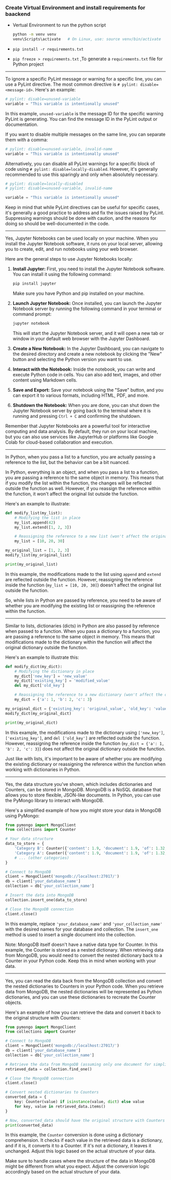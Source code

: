 ### Create Virtual Environment and install requirements for baackend

- Vertual Environment to run the python script

  ```sh
  python -m venv venv
  venv\Scripts\activate   # On Linux, use: source venv/bin/activate
  ```

- `pip install -r requirements.txt`

- `pip freeze > requirements.txt` ,To generate a `requirements.txt` file for Python project

---

To ignore a specific PyLint message or warning for a specific line, you can use a PyLint directive. The most common directive is `# pylint: disable=<message-id>`. Here's an example:

```python
# pylint: disable=unused-variable
variable = "This variable is intentionally unused"
```

In this example, `unused-variable` is the message ID for the specific warning PyLint is generating. You can find the message ID in the PyLint output or documentation.

If you want to disable multiple messages on the same line, you can separate them with a comma:

```python
# pylint: disable=unused-variable, invalid-name
variable = "This variable is intentionally unused"
```

Alternatively, you can disable all PyLint warnings for a specific block of code using `# pylint: disable=locally-disabled`. However, it's generally recommended to use this sparingly and only when absolutely necessary.

```python
# pylint: disable=locally-disabled
# pylint: disable=unused-variable, invalid-name

variable = "This variable is intentionally unused"
```

Keep in mind that while PyLint directives can be useful for specific cases, it's generally a good practice to address and fix the issues raised by PyLint. Suppressing warnings should be done with caution, and the reasons for doing so should be well-documented in the code.

---

Yes, Jupyter Notebooks can be used locally on your machine. When you install the Jupyter Notebook software, it runs on your local server, allowing you to create, edit, and run notebooks using your web browser.

Here are the general steps to use Jupyter Notebooks locally:

1. **Install Jupyter:**
   First, you need to install the Jupyter Notebook software. You can install it using the following command:

   ```bash
   pip install jupyter
   ```

   Make sure you have Python and pip installed on your machine.

2. **Launch Jupyter Notebook:**
   Once installed, you can launch the Jupyter Notebook server by running the following command in your terminal or command prompt:

   ```bash
   jupyter notebook
   ```

   This will start the Jupyter Notebook server, and it will open a new tab or window in your default web browser with the Jupyter Dashboard.

3. **Create a New Notebook:**
   In the Jupyter Dashboard, you can navigate to the desired directory and create a new notebook by clicking the "New" button and selecting the Python version you want to use.

4. **Interact with the Notebook:**
   Inside the notebook, you can write and execute Python code in cells. You can also add text, images, and other content using Markdown cells.

5. **Save and Export:**
   Save your notebook using the "Save" button, and you can export it to various formats, including HTML, PDF, and more.

6. **Shutdown the Notebook:**
   When you are done, you can shut down the Jupyter Notebook server by going back to the terminal where it is running and pressing `Ctrl + C` and confirming the shutdown.

Remember that Jupyter Notebooks are a powerful tool for interactive computing and data analysis. By default, they run on your local machine, but you can also use services like JupyterHub or platforms like Google Colab for cloud-based collaboration and execution.

---

In Python, when you pass a list to a function, you are actually passing a reference to the list, but the behavior can be a bit nuanced.

In Python, everything is an object, and when you pass a list to a function, you are passing a reference to the same object in memory. This means that if you modify the list within the function, the changes will be reflected outside the function as well. However, if you reassign the reference within the function, it won't affect the original list outside the function.

Here's an example to illustrate:

```python
def modify_list(my_list):
    # Modifying the list in place
    my_list.append(42)
    my_list.extend([1, 2, 3])

    # Reassigning the reference to a new list (won't affect the original list outside the function)
    my_list = [10, 20, 30]

my_original_list = [1, 2, 3]
modify_list(my_original_list)

print(my_original_list)
```

In this example, the modifications made to the list using `append` and `extend` are reflected outside the function. However, reassigning the reference inside the function (`my_list = [10, 20, 30]`) doesn't affect the original list outside the function.

So, while lists in Python are passed by reference, you need to be aware of whether you are modifying the existing list or reassigning the reference within the function.

---

Similar to lists, dictionaries (dicts) in Python are also passed by reference when passed to a function. When you pass a dictionary to a function, you are passing a reference to the same object in memory. This means that modifications made to the dictionary within the function will affect the original dictionary outside the function.

Here's an example to illustrate this:

```python
def modify_dict(my_dict):
    # Modifying the dictionary in place
    my_dict['new_key'] = 'new_value'
    my_dict['existing_key'] = 'modified_value'
    del my_dict['old_key']

    # Reassigning the reference to a new dictionary (won't affect the original dict outside the function)
    my_dict = {'a': 1, 'b': 2, 'c': 3}

my_original_dict = {'existing_key': 'original_value', 'old_key': 'value'}
modify_dict(my_original_dict)

print(my_original_dict)
```

In this example, the modifications made to the dictionary using `['new_key']`, `['existing_key']`, and `del ['old_key']` are reflected outside the function. However, reassigning the reference inside the function (`my_dict = {'a': 1, 'b': 2, 'c': 3}`) does not affect the original dictionary outside the function.

Just like with lists, it's important to be aware of whether you are modifying the existing dictionary or reassigning the reference within the function when working with dictionaries in Python.

---

Yes, the data structure you've shown, which includes dictionaries and Counters, can be stored in MongoDB. MongoDB is a NoSQL database that allows you to store flexible, JSON-like documents. In Python, you can use the PyMongo library to interact with MongoDB.

Here's a simplified example of how you might store your data in MongoDB using PyMongo:

```python
from pymongo import MongoClient
from collections import Counter

# Your data structure
data_to_store = {
    'Category B': Counter({'content': 1.9, 'document': 1.9, 'of': 1.32, 'here': 1.32, '': 1.32, 'goes': 1.02, 'is': 0.88, 'the': 0.59, 'this': 0.29, 'info': 0.29, 'very': 0.29, 'important': 0.29, 'for': 0.29}),
    'Category A': Counter({'content': 1.9, 'document': 1.9, 'of': 1.32, 'here': 1.32, '': 1.32, 'goes': 1.02, 'is': 0.88, 'the': 0.59, 'this': 0.29, 'info': 0.29, 'very': 0.29, 'important': 0.29, 'for': 0.29}),
    # ... (other categories)
}

# Connect to MongoDB
client = MongoClient('mongodb://localhost:27017/')
db = client['your_database_name']
collection = db['your_collection_name']

# Insert the data into MongoDB
collection.insert_one(data_to_store)

# Close the MongoDB connection
client.close()
```

In this example, replace `'your_database_name'` and `'your_collection_name'` with the desired names for your database and collection. The `insert_one` method is used to insert a single document into the collection.

Note: MongoDB itself doesn't have a native data type for Counter. In this example, the Counter is stored as a nested dictionary. When retrieving data from MongoDB, you would need to convert the nested dictionary back to a Counter in your Python code. Keep this in mind when working with your data.

---

Yes, you can read the data back from the MongoDB collection and convert the nested dictionaries to Counters in your Python code. When you retrieve data from MongoDB, the nested dictionaries will be represented as Python dictionaries, and you can use these dictionaries to recreate the Counter objects.

Here's an example of how you can retrieve the data and convert it back to the original structure with Counters:

```python
from pymongo import MongoClient
from collections import Counter

# Connect to MongoDB
client = MongoClient('mongodb://localhost:27017/')
db = client['your_database_name']
collection = db['your_collection_name']

# Retrieve the data from MongoDB (assuming only one document for simplicity)
retrieved_data = collection.find_one()

# Close the MongoDB connection
client.close()

# Convert nested dictionaries to Counters
converted_data = {
    key: Counter(value) if isinstance(value, dict) else value
    for key, value in retrieved_data.items()
}

# Now, converted_data should have the original structure with Counters
print(converted_data)
```

In this example, the `Counter` conversion is done using a dictionary comprehension. It checks if each value in the retrieved data is a dictionary, and if it is, it converts it to a Counter. If it's not a dictionary, it leaves it unchanged. Adjust this logic based on the actual structure of your data.

Make sure to handle cases where the structure of the data in MongoDB might be different from what you expect. Adjust the conversion logic accordingly based on the actual structure of your data.
